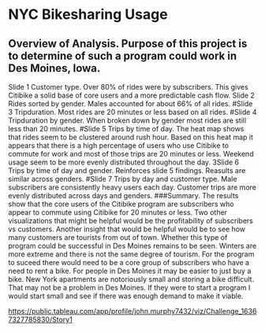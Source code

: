 # NYC Bikesharing Usage
## Overview of Analysis. Purpose of this project is to determine of such a program could work in Des Moines, Iowa.
Slide 1 Customer type. Over 80% of rides were by subscribers. This gives Citibike a solid base of core users and a more predictable cash flow.
Slide 2 Rides sorted by gender. Males accounted for about 66% of all rides.
#Slide 3 Tripduration. Most rides are 20 minutes or less based on all rides.
#Slide 4 Tripduration by gender. When broken down by gender most rides are still less than 20 minutes.
#Slide 5 Trips by time of day. The heat map shows that rides seem to be clustered around rush hour. Based on this heat map it appears that there is a high percentage of users who use Citibike to commute for work and most of those trips are 20 minutes or less. Weekend usage seem to be more evenly distributed throughout the day.
3Slide 6 Trips by time of day and gender. Reinforces slide 5 findings. Reasults are similar across genders.
#Slide 7 Trips by day and customer type. Male subscribers are consistently heavy users each day. Customer trips are more evenly distributed across days and genders.
###Summary. The results show that the core users of the Citibike program are subscribers who appear to commute using Citibike for 20 minutes or less. Two other visualizations that might be helpful would be the profitability of subscribers vs customers. Another insight that would be helpful would be to see how many customers are tourists from out of town.
  Whether this type of program could be successful in Des Moines remains to be seen. Winters are more extreme and there is not the same degree of tourism. For the program to suceed there would need to be a core group of subscribers who have a need to rent a bike. For people in Des Moines it may be easier to just buy a bike.
New York apartments are notoriously small and storing a bike difficult. That may not be a problem in Des Moines. If they were to start a program I would start small and see if there was enough demand to make it viable.


https://public.tableau.com/app/profile/john.murphy7432/viz/Challenge_16367327785830/Story1
